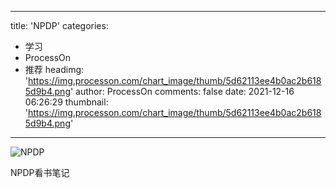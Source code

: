 
---
title: 'NPDP'
categories: 
 - 学习
 - ProcessOn
 - 推荐
headimg: 'https://img.processon.com/chart_image/thumb/5d62113ee4b0ac2b6185d9b4.png'
author: ProcessOn
comments: false
date: 2021-12-16 06:26:29
thumbnail: 'https://img.processon.com/chart_image/thumb/5d62113ee4b0ac2b6185d9b4.png'
---

<div>   
<img class="thumb" alt="NPDP" src="https://img.processon.com/chart_image/thumb/5d62113ee4b0ac2b6185d9b4.png" referrerpolicy="no-referrer">
<p>NPDP看书笔记</p>  
</div>
            